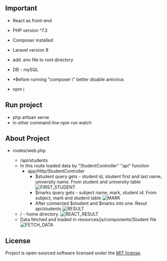## Important
* React as front-end
* PHP version ^7.3
* Composer installed
* Laravel version 8
* add .env file to root directory
* DB - mySQL

* *Before running "composer i" better disable antivirus
* npm i

## Run project
* php artisan serve
* in other command line npm run watch

## About Project

* routes/web.php

    * /api/students
    * In this route loaded data by "StudentController" "api" function
        * app/Http/StudentController
            * $student query gets - student id, student first and last name, university name. From student and university table
            ![FIRST_STUDENT]()
            * $marks query gets - subject name, mark, student id. From subject, mark and student table
            ![MARK]()
            * After connected $student and $marks into one. Resut api/students
            ![RESULT]()
    * / - home directory.
    ![REACT_RESULT]()
    * Data fetched and loaded in resources/js/components/Student file
    ![FETCH_DATA]()

## License

Project is open-sourced software licensed under the [MIT license](https://opensource.org/licenses/MIT).
